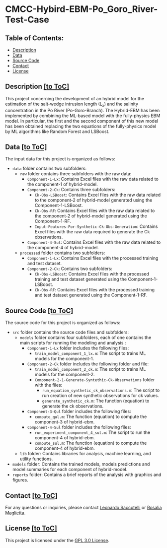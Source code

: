 ﻿# CMCC-Hybird-EBM-Po_Goro_River-Test-Case
 
## Table of Contents:
- [Description](#description)
- [Data](#data)
- [Source Code](#source-code)
- [Contact](#contact)
- [License](#license)

## Description [[to ToC]](#table-of-contents)

This project concerning the development of an hybrid model for the estimation of the salt-wedge intrusion length (L<sub>x</sub>) and the salinity concentration in the Po River (Po-Goro-Branch). 
The Hybrid-EBM has been implemented by combining the ML-based model with the fully-physics EBM model. In particular, the first and the second component of this new model has been obtained replacing the two equations of the fully-physics model by ML algorithms like Random Forest and LSBoost.

## Data [[to ToC]](#table-of-contents)
The input data for this project is organized as follows:

- `data` folder contains two subfolders:
  - `raw` folder contains three subfolders with the raw data:
	- `Component-1-Lx`: Contains Excel files with the raw data related to the component-1 of hybrid-model.
	- `Component-2-Ck`: Contains three subfolders:
		- `Ck-Obs-LSBoost`: Contains Excel files with the raw data related to the component-2 of hybrid-model generated using the Component-1-LSBoost.
		- `Ck-Obs-RF`: Contains Excel files with the raw data related to the component-2 of hybrid-model generated using the Component-1-RF.
		- `Input-Features-For-Synthetic-Ck-Obs-Generation`: Contains Excel files with the raw data required to generate the Ck observations.
	- `Component-4-Sul`: Contains Excel files with the raw data related to the component-4 of hybrid-model.
  - `processed` folder contains two subfolders:
	- `Component-1-Lx`: Contains Excel files with the processed training and test dataset.
	- `Component-2-Ck`: Contains two subfolders:
		- `Ck-Obs-LSBoost`: Contains Excel files with the processed training and test dataset generated using the Component-1-LSBoost.
		- `Ck-Obs-RF`: Contains Excel files with the processed training and test dataset generated using the Component-1-RF.
  

## Source Code [[to ToC]](#table-of-contents)

The source code for this project is organized as follows:

- `src` folder contains the source code files and subfolders:
  - `models` folder contains four subfolders, each of one contains the main scripts for running the modeling and analysis :
	 - `Component-1-Lx` folder includes the following files:
		- `train_model_component_1_lx.m`: The script to trains ML models for the component-1.
	 - `Component-2-Ck` folder includes the following folder and file:
		- `train_model_component_2_ck.m`: The script to trains ML models for the component-2.
		- `Component-2-1-Generate-Syntethic-Ck-Observations` folder with the files:
			- `run_equation_synthetic_ck_observations.m`: The script to run creation of new synthetic observations for ck values.
			- `generate_synthetic_ck.m`: The function (equation) to generate the ck observations.
	 - `Component-3-Qul` folder includes the following files:
		- `compute_qul.m`: The function (equation) to compute the component-3 of hybrid-ebm.
	 - `Component-4-Sul` folder includes the following files:
		- `run_experiment_component_4_sul.m`: The script to run the component-4 of hybrid-ebm.
		- `compute_sul.m`: The function (equation) to compute the component-4 of hybrid-ebm.
  - `lib` folder: Contains libraries for analysis, machine learning, and utility functions.
- `models` folder: Contains the trained models, models predictions and model summaries for each component of hybrid-model.
- `reports` folder: Contains a brief reports of the analysis with graphics and figures.



## Contact [[to ToC]](#table-of-contents)

For any questions or inquiries, please contact [Leonardo Saccotelli](mailto:leonardo.saccotelli@cmcc.it) or [Rosalia Maglietta](mailto:rosalia.maglietta@cnr.it).

## License [[to ToC]](#table-of-contents)

This project is licensed under the [GPL 3.0 License](LICENSE).
